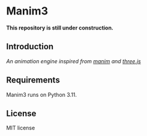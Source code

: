 # Manim3


**This repository is still under construction.**


## Introduction
*An animation engine inspired from [manim](https://github.com/3b1b/manim) and [three.js](https://github.com/mrdoob/three.js)*


## Requirements
Manim3 runs on Python 3.11.


## License
MIT license
